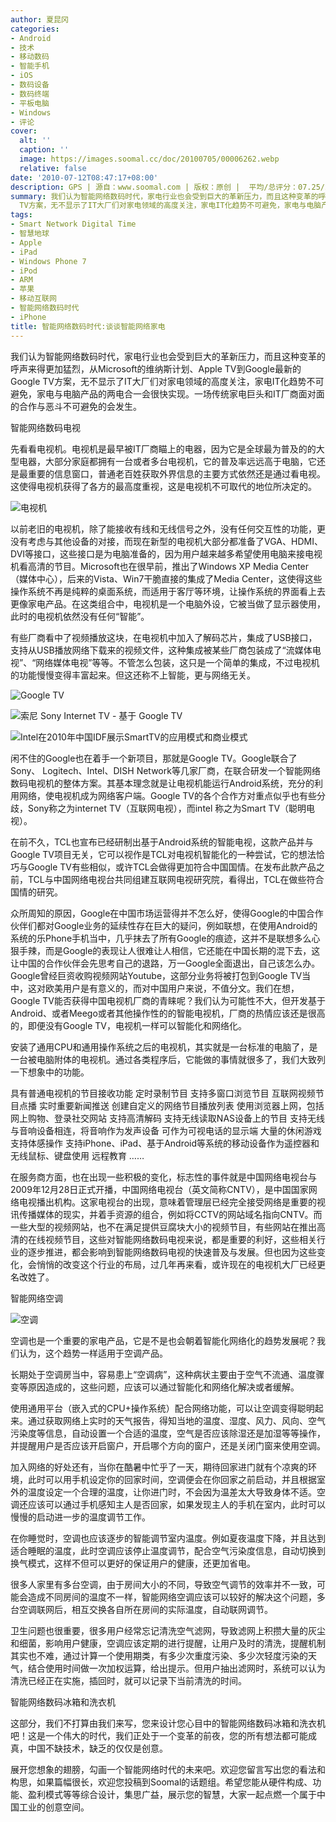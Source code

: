 ```yaml
---
author: 夏昆冈
categories:
- Android
- 技术
- 移动数码
- 智能手机
- iOS
- 数码设备
- 数码终端
- 平板电脑
- Windows
- 评论
cover:
  alt: ''
  caption: ''
  image: https://images.soomal.cc/doc/20100705/00006262.webp
  relative: false
date: '2010-07-12T08:47:17+08:00'
description: GPS | 源自：www.soomal.com | 版权：原创 |  平均/总评分：07.25/29
summary: 我们认为智能网络数码时代，家电行业也会受到巨大的革新压力，而且这种变革的呼声来得更加猛烈，从Microsoft的维纳斯计划、Apple TV到Google最新的Google
  TV方案，无不显示了IT大厂们对家电领域的高度关注，家电IT化趋势不可避免，家电与电脑产品的两电合一会很快实现。一场传统家电巨头和IT厂商面对面的合作与恶斗不可避免的会发生
tags:
- Smart Network Digital Time
- 智慧地球
- Apple
- iPad
- Windows Phone 7
- iPod
- ARM
- 苹果
- 移动互联网
- 智能网络数码时代
- iPhone
title: 智能网络数码时代:谈谈智能网络家电
---
```


我们认为智能网络数码时代，家电行业也会受到巨大的革新压力，而且这种变革的呼声来得更加猛烈，从Microsoft的维纳斯计划、Apple TV到Google最新的Google TV方案，无不显示了IT大厂们对家电领域的高度关注，家电IT化趋势不可避免，家电与电脑产品的两电合一会很快实现。一场传统家电巨头和IT厂商面对面的合作与恶斗不可避免的会发生。



智能网络数码电视



先看看电视机。电视机是最早被IT厂商瞄上的电器，因为它是全球最为普及的的大型电器，大部分家庭都拥有一台或者多台电视机，它的普及率远远高于电脑，它还是最重要的信息窗口，普通老百姓获取外界信息的主要方式依然还是通过看电视。这使得电视机获得了各方的最高度重视，这是电视机不可取代的地位所决定的。



![电视机](https://images.soomal.cc/doc/20100705/00006262.webp)



以前老旧的电视机，除了能接收有线和无线信号之外，没有任何交互性的功能，更没有考虑与其他设备的对接，而现在新型的电视机大部分都准备了VGA、HDMI、DVI等接口，这些接口是为电脑准备的，因为用户越来越多希望使用电脑来接电视机看高清的节目。Microsoft也在很早前，推出了Windows 
XP Media Center（媒体中心），后来的Vista、Win7干脆直接的集成了Media Center，这使得这些操作系统不再是纯粹的桌面系统，而适用于客厅等环境，让操作系统的界面看上去更像家电产品。在这类组合中，电视机是一个电脑外设，它被当做了显示器使用，此时的电视机依然没有任何“智能”。



有些厂商看中了视频播放这块，在电视机中加入了解码芯片，集成了USB接口，支持从USB播放网络下载来的视频文件，这种集成被某些厂商包装成了“流媒体电视”、“网络媒体电视”等等。不管怎么包装，这只是一个简单的集成，不过电视机的功能慢慢变得丰富起来。但这还称不上智能，更与网络无关。



![Google TV](https://images.soomal.cc/doc/20100705/00006261.webp)



![索尼 Sony Internet TV - 基于 Google TV](https://images.soomal.cc/doc/20100711/00006320.webp)



![Intel在2010年中国IDF展示SmartTV的应用模式和商业模式](https://images.soomal.cc/doc/20100704/00006252.webp)



闲不住的Google也在着手一个新项目，那就是Google TV。Google联合了Sony、 Logitech、Intel、DISH 
Network等几家厂商，在联合研发一个智能网络数码电视机的整体方案。其基本理念就是让电视机能运行Android系统，充分的利用网络，使电视机成为网络客户端。Google 
TV的各个合作方对重点似乎也有些分歧，Sony称之为internet TV（互联网电视），而intel 称之为Smart TV（聪明电视）。



在前不久，TCL也宣布已经研制出基于Android系统的智能电视，这款产品并与Google 
TV项目无关，它可以视作是TCL对电视机智能化的一种尝试，它的想法恰巧与Google 
TV有些相似，或许TCL会做得更加符合中国国情。在发布此款产品之前，TCL与中国网络电视台共同组建互联网电视研究院，看得出，TCL在做些符合国情的研究。



众所周知的原因，Google在中国市场运营得并不怎么好，使得Google的中国合作伙伴们都对Google业务的延续性存在巨大的疑问，例如联想，在使用Android的系统的乐Phone手机当中，几乎抹去了所有Google的痕迹，这并不是联想多么心狠手辣，而是Google的表现让人很难让人相信，它还能在中国长期的混下去，这让中国的合作伙伴会先思考自己的退路，万一Google全面退出，自己该怎么办。Google曾经巨资收购视频网站Youtube，这部分业务将被打包到Google 
TV当中，这对欧美用户是有意义的，而对中国用户来说，不值分文。我们在想，Google 
TV能否获得中国电视机厂商的青睐呢？我们认为可能性不大，但开发基于Android、或者Meego或者其他操作性的的智能电视机，厂商的热情应该还是很高的，即便没有Google 
TV，电视机一样可以智能化和网络化。



安装了通用CPU和通用操作系统之后的电视机，其实就是一台标准的电脑了，是一台被电脑附体的电视机。通过各类程序后，它能做的事情就很多了，我们大致列一下想象中的功能。



具有普通电视机的节目接收功能
定时录制节目
支持多窗口浏览节目
互联网视频节目点播
实时重要新闻推送
创建自定义的网络节目播放列表
使用浏览器上网，包括网上购物、登录社交网站
支持高清解码
支持无线读取NAS设备上的节目
支持无线与音响设备相连，将音响作为发声设备
可作为可视电话的显示端
大量的休闲游戏
支持体感操作
支持iPhone、iPad、基于Android等系统的移动设备作为遥控器和无线鼠标、键盘使用
远程教育
……



在服务商方面，也在出现一些积极的变化，标志性的事件就是中国网络电视台与2009年12月28日正式开播，中国网络电视台（英文简称CNTV），是中国国家网络电视播出机构。这家电视台的出现，意味着管理层已经完全接受网络是重要的视讯传播媒体的现实，并着手资源的组合，例如将CCTV的网站域名指向CNTV。而一些大型的视频网站，也不在满足提供豆腐块大小的视频节目，有些网站在推出高清的在线视频节目，这些对智能网络数码电视来说，都是重要的利好，这些相关行业的逐步推进，都会影响到智能网络数码电视的快速普及与发展。但也因为这些变化，会悄悄的改变这个行业的布局，过几年再来看，或许现在的电视机大厂已经更名改姓了。



智能网络空调



![空调](https://images.soomal.cc/doc/20100705/00006263.webp)



空调也是一个重要的家电产品，它是不是也会朝着智能化网络化的趋势发展呢？我们认为，这个趋势一样适用于空调产品。



长期处于空调房当中，容易患上“空调病”，这种病状主要由于空气不流通、温度骤变等原因造成的，这些问题，应该可以通过智能化和网络化解决或者缓解。



使用通用平台（嵌入式的CPU+操作系统）配合网络功能，可以让空调变得聪明起来。通过获取网络上实时的天气报告，得知当地的温度、湿度、风力、风向、空气污染度等信息，自动设置一个合适的温度，空气是否应该除湿还是加湿等等操作，并提醒用户是否应该开启窗户，开启哪个方向的窗户，还是关闭门窗来使用空调。



加入网络的好处还有，当你在酷暑中忙乎了一天，期待回家进门就有个凉爽的环境，此时可以用手机设定你的回家时间，空调便会在你回家之前启动，并且根据室外的温度设定一个合理的温度，让你进门时，不会因为温差太大导致身体不适。空调还应该可以通过手机感知主人是否回家，如果发现主人的手机在室内，此时可以慢慢的启动进一步的温度调节工作。



在你睡觉时，空调也应该逐步的智能调节室内温度。例如夏夜温度下降，并且达到适合睡眠的温度，此时空调应该停止温度调节，配合空气污染度信息，自动切换到换气模式，这样不但可以更好的保证用户的健康，还更加省电。



很多人家里有多台空调，由于房间大小的不同，导致空气调节的效率并不一致，可能会造成不同房间的温度不一样，智能网络空调应该可以较好的解决这个问题，多台空调联网后，相互交换各自所在房间的实际温度，自动联网调节。



卫生问题也很重要，很多用户经常忘记清洗空气滤网，导致滤网上积攒大量的灰尘和细菌，影响用户健康，空调应该定期的进行提醒，让用户及时的清洗，提醒机制其实也不难，通过计算一个使用期类，有多少次重度污染、多少次轻度污染的天气，结合使用时间做一次加权运算，给出提示。但用户抽出滤网时，系统可以认为清洗已经正在实施，插回时，就可以记录下当前清洗的时间。



智能网络数码冰箱和洗衣机



这部分，我们不打算由我们来写，您来设计您心目中的智能网络数码冰箱和洗衣机吧！这是一个伟大的时代，我们正处于一个变革的前夜，您的所有想法都可能成真，中国不缺技术，缺乏的仅仅是创意。



展开您想象的翅膀，勾画一个智能网络时代的未来吧。欢迎您留言写出您的看法和构思，如果篇幅很长，欢迎您投稿到Soomal的话题组。希望您能从硬件构成、功能、盈利模式等等综合设计，集思广益，展示您的智慧，大家一起点燃一个属于中国工业的创意空间。